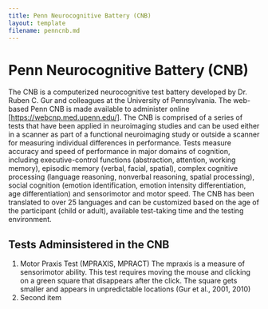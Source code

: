 ```yaml
---
title: Penn Neurocognitive Battery (CNB)
layout: template
filename: penncnb.md
--- 
```


<!--- ![Background image](/assets/images/CNB_background.png) --->




# Penn Neurocognitive Battery (CNB)

The CNB is a computerized neurocognitive test battery developed by Dr. Ruben C. Gur and colleagues at the University of Pennsylvania. The web-based Penn CNB is made available to administer online [https://webcnp.med.upenn.edu/]. The CNB is comprised of a series of tests that have been applied in neuroimaging studies and can be used either in a scanner as part of a functional neuroimaging study or outside a scanner for measuring individual differences in performance. Tests measure accuracy and speed of performance in major domains of cognition, including executive-control functions (abstraction, attention, working memory), episodic memory (verbal, facial, spatial), complex cognitive processing (language reasoning, nonverbal reasoning, spatial processing), social cognition (emotion identification, emotion intensity differentiation, age differentiation) and sensorimotor and motor speed. The CNB has been translated to over 25 languages and can be customized based on the age of the participant (child or adult), available test-taking time and the testing environment.

## Tests Adminsistered in the CNB

1. Motor Praxis Test (MPRAXIS, MPRACT)
   The mpraxis is a measure of sensorimotor ability. This test requires moving the mouse and clicking on a green square that disappears after the click. The        square gets smaller and appears in unpredictable locations (Gur et al., 2001, 2010)
3. Second item
